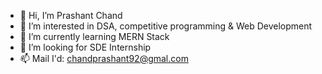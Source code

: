- 👋 Hi, I’m Prashant Chand
- 👀 I’m interested in DSA, competitive programming & Web Development
- 🌱 I’m currently learning MERN Stack
- 💞️ I’m looking for SDE Internship
- 📫 Mail I'd: chandprashant92@gmal.com

<!---
chandprashant92/chandprashant92 is a ✨ special ✨ repository because its `README.md` (this file) appears on your GitHub profile.
You can click the Preview link to take a look at your changes.
--->
